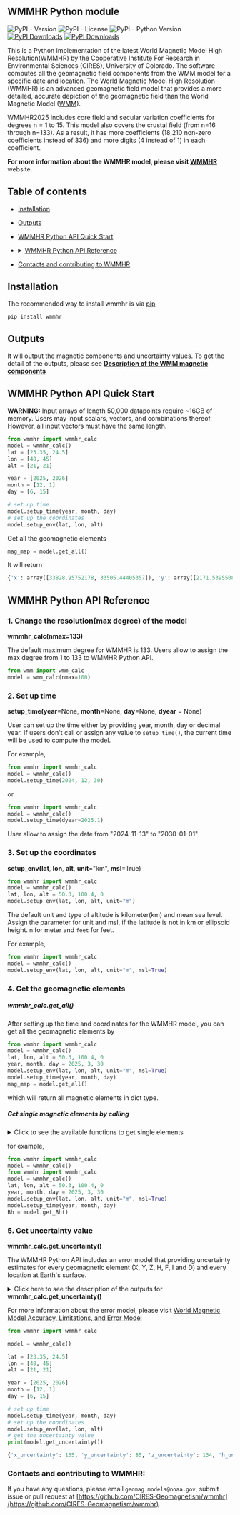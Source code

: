 
## WMMHR Python module
![PyPI - Version](https://img.shields.io/pypi/v/wmmhr)
![PyPI - License](https://img.shields.io/pypi/l/wmmhr)
![PyPI - Python Version](https://img.shields.io/pypi/pyversions/wmmhr)
[![PyPI Downloads](https://static.pepy.tech/badge/wmmhr/month)](https://pepy.tech/projects/wmmhr)
[![PyPI Downloads](https://static.pepy.tech/badge/wmmhr)](https://pepy.tech/projects/wmmhr)


This is a Python implementation of the latest World Magnetic Model High Resolution(WMMHR) by the Cooperative Institute For Research in Environmental Sciences (CIRES), University of Colorado. The software computes all the geomagnetic field components from the WMM model for a specific date and location. 
The World Magnetic Model High Resolution (WMMHR) is an advanced geomagnetic field model that provides a more detailed, accurate depiction of the geomagnetic field than the World Magnetic Model ([WMM](https://www.ncei.noaa.gov/products/world-magnetic-model)). 

WMMHR2025 includes core field and secular variation coefficients for degrees n = 1 to 15. This model also covers the crustal field (from n=16 through n=133).  As a result, it has more coefficients (18,210 non-zero coefficients instead of 336) and more digits (4 instead of 1) in each coefficient.

**For more information about the WMMHR model, please visit [WMMHR](https://www.ncei.noaa.gov/products/world-magnetic-model-high-resolution)** website.

## Table of contents
- [Installation](#installation)
- [Outputs](#Output)
- [WMMHR Python API Quick Start](#WMMHR-Python-API-Quick-Start)
- <details> <summary><a href="#WMMHR-Python-API-Reference">WMMHR Python API Reference</a></summary>
  <ul>
  <li><a href="#1-change-the-resolutionmax-degree-of-the-model">wmm_calc(nmax=12)</a></li>
  <li><a href="#2-set-up-time">wmm_calc.setup_time</a></li>
  <li><a href="#3-set-up-the-coordinates">wmm_calc.setup_env</a></li>
  <li><a href="#5-get-uncertainty-value">wmm_calc.get_uncertainty</a></li>
  
  <li><details><summary><a href="#4-get-the-geomagnetic-elements">Get magnetic elements </a></summary>
      <nav>
     <ul>
     <li><a href="#get_all">wmm_calc.get_all() </a></li>
     <li><a href="#get-single-magnetic-elements-by-calling-">wmmhr_calc.get_Bx() </a></li>
     <li><a href="#get-single-magnetic-elements-by-calling-">wmmhr_calc.get_By() </a></li>
     <li><a href="#get-single-magnetic-elements-by-calling-">wmmhr_calc.get_Bz() </a></li>
     <li><a href="#get-single-magnetic-elements-by-calling-">wmmhr_calc.get_Bh() </a></li>
     <li><a href="#get-single-magnetic-elements-by-calling-">wmmhr_calc.get_Bf() </a></li>
     <li><a href="#get-single-magnetic-elements-by-calling-">wmmhr_calc.get_Bdec() </a></li>
     <li><a href="#get-single-magnetic-elements-by-calling-">wmmhr_calc.get_Binc() </a></li>
    
     <li><a href="#get-single-magnetic-elements-by-calling-">wmmhr_calc.get_dBx() </a></li>
     <li><a href="#get-single-magnetic-elements-by-calling-">wmmhr_calc.get_dBy() </a></li>
     <li><a href="#get-single-magnetic-elements-by-calling-">wmmhr_calc.get_dBz() </a></li>
     <li><a href="#get-single-magnetic-elements-by-calling-">wmmhr_calc.get_dBh() </a></li>
     <li><a href="#get-single-magnetic-elements-by-calling-">wmmhr_calc.get_dBf() </a></li>
     <li><a href="#get-single-magnetic-elements-by-calling-">wmmhr_calc.get_dBdec() </a></li>
     <li><a href="#get-single-magnetic-elements-by-calling-">wmmhr_calc.get_dBinc() </a></li>
    </ul>
  </ul>
  </nav>
  </details></li>
  </details>
- [Contacts and contributing to WMMHR](#contacts-and-contributing-to-wmmhr)

## Installation

The recommended way to install wmmhr is via [pip](https://pip.pypa.io/en/stable/)

```
pip install wmmhr 
```
## Outputs

It will output the magnetic components and uncertainty values. To get the detail of the outputs, please see **[Description of the WMM magnetic components](https://github.com/CIRES-Geomagnetism/wmm/blob/check_nmax/description.md)**


## WMMHR Python API Quick Start

**WARNING:** Input arrays of length 50,000 datapoints require ~16GB of memory.
Users may input scalars, vectors, and combinations thereof. However, all input vectors must have the same length. 

```python
from wmmhr import wmmhr_calc
model = wmmhr_calc()
lat = [23.35, 24.5]
lon = [40, 45]
alt = [21, 21]

year = [2025, 2026]
month = [12, 1]
day = [6, 15]

# set up time
model.setup_time(year, month, day)
# set up the coordinates
model.setup_env(lat, lon, alt)
```

Get all the geomagnetic elements

```python
mag_map = model.get_all()
```
It will return 

```python
{'x': array([33828.95752178, 33505.44405357]), 'y': array([2171.53955086, 1932.26765383]), 'z': array([23865.06803054, 26184.61762661]), 'h': array([33898.58331894, 33561.1149921 ]), 'f': array([41456.66922383, 42567.38939334]), 'dec': array([3.67287636, 3.3006066 ]), 'inc': array([35.14607142, 37.96160489]), 'dx': array([ 9.74138229, 14.15269211]), 'dy': array([-3.08678058, -4.24326699]), 'dz': array([39.2944816 , 33.10674659]), 'dh': array([ 9.52363521, 13.88491134]), 'df': array([30.40773033, 31.3122469 ]), 'ddec': array([-0.00626134, -0.00862321]), 'dinc': array([0.03682951, 0.02363721])}
```

## WMMHR Python API Reference

### 1. Change the resolution(max degree) of the model

**wmmhr_calc(nmax=133)**

The default maximum degree for WMMHR is 133. Users allow to assign the max degree from 1 to 133 to WMMHR Python API.
```python
from wmm import wmm_calc
model = wmm_calc(nmax=100)
```

### 2. Set up time 

**setup_time(year**=None, **month**=None, **day**=None, **dyear** = None)


User can set up the time either by providing year, month, day or decimal year.
If users don't call or assign any value to `setup_time()`, the current time will be used to compute the model.

For example, 
```python
from wmmhr import wmmhr_calc
model = wmmhr_calc()
model.setup_time(2024, 12, 30)
```
or 
```python
from wmmhr import wmmhr_calc
model = wmmhr_calc()
model.setup_time(dyear=2025.1)
```

User allow to assign the date from "2024-11-13" to "2030-01-01"

### 3. Set up the coordinates

**setup_env(lat**, **lon**, **alt**, **unit**="km", **msl**=True)
```python
from wmmhr import wmmhr_calc
model = wmmhr_calc()
lat, lon, alt = 50.3, 100.4, 0
model.setup_env(lat, lon, alt, unit="m")
```

The default unit and type of altitude is kilometer(km) and mean sea level. 
Assign the parameter for unit and msl, if the latitude is not in km or ellipsoid height.
`m` for meter and `feet` for feet. 

For example,
```python
from wmmhr import wmmhr_calc
model = wmmhr_calc()
model.setup_env(lat, lon, alt, unit="m", msl=True)
```

### 4. Get the geomagnetic elements

##### wmmhr_calc.get_all()

After setting up the time and coordinates for the WMMHR model, you can get all the geomagnetic elements by

```python
from wmmhr import wmmhr_calc
model = wmmhr_calc()
lat, lon, alt = 50.3, 100.4, 0
year, month, day = 2025, 3, 30
model.setup_env(lat, lon, alt, unit="m", msl=True)
model.setup_time(year, month, day)
mag_map = model.get_all()
```

which will return all magnetic elements in dict type.

##### Get single magnetic elements by calling 
<details>
<summary>Click to see the available functions to get single elements</summary>
<p> <b>wmmhr_calc.get_Bx()</b>
  <li>Northward component of the Earth's magnetic field, measured in nanoteslas (nT). </li>
</p>

<p> <b>wmmhr_calc.get_By()</b>
  <li>Eastward component of the Earth's magnetic field, measured in nanoteslas (nT). </li>
</p>
<p><b>wmmhr_calc.get_Bz()</b>
<li>Downward component of the Earth's magnetic field, measured in nanoteslas (nT). </li>
</p>
<p><b>wmmhr_calc.get_Bh()</b>
<li>Horizontal intensity of the Earth's magnetic field, measured in nanoteslas (nT).</li>
</p>
<p><b>wmmhr_calc.get_Bf()</b>
<li>Total intensity of the Earth's magnetic field, measured in nanoteslas (nT).</li>
</p>
<p><b>wmmhr_calc.get_Bdec()</b>
<li>Rate of change of declination over time, measured in degrees per year.</li>
</p>
<p><b>wmmhr_calc.get_Binc()</b>
<li>Rate of inclination change over time, measured in degrees per year.</li>
</p>
<p><b>wmmhr_calc.get_dBx()</b>
<li>Rate of change of the northward component over time, measured in nanoteslas per year.</li>
</p>
<p><b>wmmhr_calc.get_dBy()</b>
<li>Rate of change of the eastward component over time, measured in nanoteslas per year.</li>
</p>
<p><b>wmmhr_calc.get_dBz()</b>
<li>Rate of change of the downward component over time, measured in nanoteslas per year.</li>
</p>
<p><b>wmmhr_calc.get_dBh()</b>
<li>Rate of change of horizontal intensity over time, measured in nanoteslas per year.</li>
</p>
<p><b>wmmhr_calc.get_dBf()</b>
<li>Rate of change of the total intensity over time, measured in nanoteslas per year.</li>
</p>
<p><b>wmmhr_calc.get_dBdec()</b>
<li>Rate of change of declination over time, measured in degrees per year.</li>
</p>
<p><b>wmmhr_calc.get_dBinc()</b>
<li>Rate of inclination change over time, measured in degrees per year.</li>
</p>
</details>


for example,
```python
from wmmhr import wmmhr_calc
model = wmmhr_calc()
from wmmhr import wmmhr_calc
model = wmmhr_calc()
lat, lon, alt = 50.3, 100.4, 0
year, month, day = 2025, 3, 30
model.setup_env(lat, lon, alt, unit="m", msl=True)
model.setup_time(year, month, day)
Bh = model.get_Bh()
```
### 5. Get uncertainty value

**wmmhr_calc.get_uncertainty()**

The WMMHR Python API includes an error model that providing uncertainty estimates for every geomagnetic element (X, Y, Z, H, F, I and D) and every location at Earth's surface. 
<details>
<summary>Click here to see the description of the outputs for <b>wmmhr_calc.get_uncertainty()</b></summary>
<li><b>x_uncertainty: </b> WMMHR 1-sigma uncertainty in the northward component of the Earth's magnetic field, measured in nanoteslas (nT)</li>
<li><b>y_uncertainty: </b>WMMHR 1-sigma uncertainty in the eastward component of the Earth's magnetic field, measured in nanoteslas (nT)</li>
<li><b>z_uncertainty: </b>WMMHR 1-sigma uncertainty in the downward component of the Earth's magnetic field, measured in nanoteslas (nT)</li>
<li><b>h_uncertainty: </b>WMMHR 1-sigma uncertainty in the horizontal intensity of the Earth's magnetic field, measured in nanoteslas (nT)</li>
<li><b>f_uncertainty: </b>WMMHR 1-sigma uncertainty in the total intensity of the Earth's magnetic field, measured in nanoteslas (nT)</li>
<li><b>dec_uncertainty: </b>WMMHR 1-sigma uncertainty in the declination, measured in degrees.</li>
<li><b>inc_uncertainty: </b>WMMHR 1-sigma uncertainty in the inclination, measured in degrees.</li>
</details>

For more information about the error model, please visit [World Magnetic Model Accuracy, Limitations, and Error Model](https://www.ncei.noaa.gov/products/world-magnetic-model/accuracy-limitations-error-model)

```python
from wmmhr import wmmhr_calc

model = wmmhr_calc()

lat = [23.35, 24.5]
lon = [40, 45]
alt = [21, 21]

year = [2025, 2026]
month = [12, 1]
day = [6, 15]

# set up time
model.setup_time(year, month, day)
# set up the coordinates
model.setup_env(lat, lon, alt)
# get the uncertainty value
print(model.get_uncertainty())
```

```python
{'x_uncertainty': 135, 'y_uncertainty': 85, 'z_uncertainty': 134, 'h_uncertainty': 130, 'f_uncertainty': 134, 'declination_uncertainty': array([7.37493947e-06, 7.44909697e-06]), 'inclination_uncertainty': 0.19}
```

### Contacts and contributing to WMMHR:
If you have any questions, please email `geomag.models@noaa.gov`, submit issue or pull request at [https://github.com/CIRES-Geomagnetism/wmmhr](https://github.com/CIRES-Geomagnetism/wmmhr).
